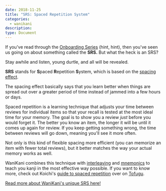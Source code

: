 ```yaml
---
date: 2018-11-25
title: "SRS: Spaced Repetition System"
categories:
  - wanikani
description:
type: Document
---
```


If you've read through the [Onboarding Series](/getting-started/how-wanikani-works/) (hint, hint), then you've seen us going on about something called the **SRS.** But what the heck is an SRS?

Stay awhile and listen, young durtle, and all will be revealed.

**SRS** stands for **S**paced **R**epetition **S**ystem, which is based on the [spacing effect](https://en.wikipedia.org/wiki/Spacing_effect).

The spacing effect basically says that you learn better when things are spread out over a greater period of time instead of jammed into a few hours or days.

Spaced repetition is a learning technique that adjusts your time between reviews for individual items so that your recall is tested at the most ideal time for your memory. The goal is to show you a review _just_ before you would forget it. The better you know an item, the longer it will be until it comes up again for review. If you keep getting something wrong, the time between reviews will go down, meaning you'll see it more often.

Not only is this kind of flexible spacing more efficient (you can memorize an item with fewer total reviews), but it better matches the way your actual memory works as well.

WaniKani combines this technique with [interleaving](https://www.tofugu.com/japanese/interleaving-japanese/) and [mnemonics](https://www.tofugu.com/series/japanese-mnemonics/) to teach you kanji in the most effective way possible. If you want to know more, check out Koichi's [guide to spaced repetition](https://www.tofugu.com/japanese/spaced-repetition/) over on [Tofugu](https://www.tofugu.com/).

[Read more about WaniKani's unique SRS here!](/wanikani/srs-stages/)
